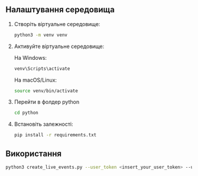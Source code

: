 ## Налаштування середовища

1. Створіть віртуальне середовище:
   ```bash
   python3 -m venv venv
   ```

2. Активуйте віртуальне середовище:

   На Windows:

   ```bash
   venv\Scripts\activate
   ```
   На macOS/Linux:

   ```bash
   source venv/bin/activate
   ```

3. Перейти в фолдер python
   ```bash
   cd python
   ```
   
4. Встановіть залежності:

   ```bash
   pip install -r requirements.txt
   ```

## Використання

   ```bash
   python3 create_live_events.py --user_token <insert_your_user_token> --user_id <insert_your_user_id> --count <insert_count_of_ivents>
   ```

